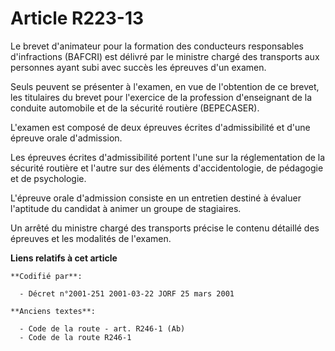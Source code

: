 # Article R223-13

Le brevet d'animateur pour la formation des conducteurs responsables d'infractions (BAFCRI) est délivré par le ministre
chargé des transports aux personnes ayant subi avec succès les épreuves d'un examen.

Seuls peuvent se présenter à l'examen, en vue de l'obtention de ce brevet, les titulaires du brevet pour l'exercice de la
profession d'enseignant de la conduite automobile et de la sécurité routière (BEPECASER).

L'examen est composé de deux épreuves écrites d'admissibilité et d'une épreuve orale d'admission.

Les épreuves écrites d'admissibilité portent l'une sur la réglementation de la sécurité routière et l'autre sur des éléments
d'accidentologie, de pédagogie et de psychologie.

L'épreuve orale d'admission consiste en un entretien destiné à évaluer l'aptitude du candidat à animer un groupe de
stagiaires.

Un arrêté du ministre chargé des transports précise le contenu détaillé des épreuves et les modalités de l'examen.

**Liens relatifs à cet article**

	**Codifié par**:

	  - Décret n°2001-251 2001-03-22 JORF 25 mars 2001

	**Anciens textes**:

	  - Code de la route - art. R246-1 (Ab)
	  - Code de la route R246-1
